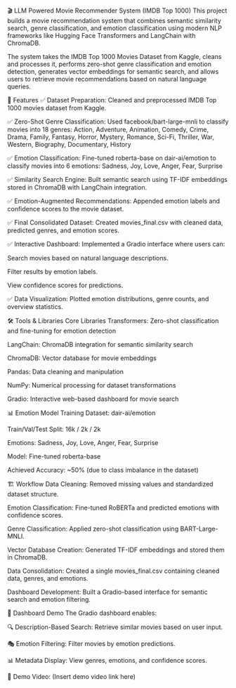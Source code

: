 🎬 LLM Powered Movie Recommender System (IMDB Top 1000)
This project builds a movie recommendation system that combines semantic similarity search, genre classification, and emotion classification using modern NLP frameworks like Hugging Face Transformers and LangChain with ChromaDB.

The system takes the IMDB Top 1000 Movies Dataset from Kaggle, cleans and processes it, performs zero-shot genre classification and emotion detection, generates vector embeddings for semantic search, and allows users to retrieve movie recommendations based on natural language queries.

🚀 Features
✅ Dataset Preparation: Cleaned and preprocessed IMDB Top 1000 movies dataset from Kaggle.

✅ Zero-Shot Genre Classification: Used facebook/bart-large-mnli to classify movies into 18 genres:
Action, Adventure, Animation, Comedy, Crime, Drama, Family, Fantasy, Horror, Mystery, Romance, Sci-Fi, Thriller, War, Western, Biography, Documentary, History

✅ Emotion Classification: Fine-tuned roberta-base on dair-ai/emotion to classify movies into 6 emotions:
Sadness, Joy, Love, Anger, Fear, Surprise

✅ Similarity Search Engine: Built semantic search using TF-IDF embeddings stored in ChromaDB with LangChain integration.

✅ Emotion-Augmented Recommendations: Appended emotion labels and confidence scores to the movie dataset.

✅ Final Consolidated Dataset: Created movies_final.csv with cleaned data, predicted genres, and emotion scores.

✅ Interactive Dashboard: Implemented a Gradio interface where users can:

Search movies based on natural language descriptions.

Filter results by emotion labels.

View confidence scores for predictions.

✅ Data Visualization: Plotted emotion distributions, genre counts, and overview statistics.

🛠️ Tools & Libraries
Core Libraries
Transformers: Zero-shot classification and fine-tuning for emotion detection

LangChain: ChromaDB integration for semantic similarity search

ChromaDB: Vector database for movie embeddings

Pandas: Data cleaning and manipulation

NumPy: Numerical processing for dataset transformations

Gradio: Interactive web-based dashboard for movie search

📊 Emotion Model Training
Dataset: dair-ai/emotion

Train/Val/Test Split: 16k / 2k / 2k

Emotions: Sadness, Joy, Love, Anger, Fear, Surprise

Model: Fine-tuned roberta-base

Achieved Accuracy: ~50% (due to class imbalance in the dataset)

🏗 Workflow
Data Cleaning: Removed missing values and standardized dataset structure.

Emotion Classification: Fine-tuned RoBERTa and predicted emotions with confidence scores.

Genre Classification: Applied zero-shot classification using BART-Large-MNLI.

Vector Database Creation: Generated TF-IDF embeddings and stored them in ChromaDB.

Data Consolidation: Created a single movies_final.csv containing cleaned data, genres, and emotions.

Dashboard Development: Built a Gradio-based interface for semantic search and emotion filtering.

🎨 Dashboard Demo
The Gradio dashboard enables:

🔍 Description-Based Search: Retrieve similar movies based on user input.

🎭 Emotion Filtering: Filter movies by emotion predictions.

📊 Metadata Display: View genres, emotions, and confidence scores.

🎥 Demo Video: (Insert demo video link here)
